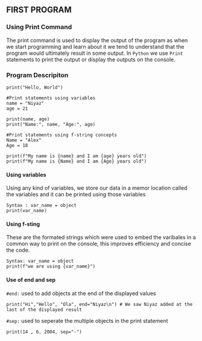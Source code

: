 ## FIRST PROGRAM
### Using Print Command
The print command is used to display the output of the program as when we start programming and learn about it we tend to understand that the program would ultimately result in some output. In `Python` we use `Print` statements to print the output or display the outputs on the console.

### Program Descripiton 
```
print("Hello, World")

#Print statements using variables
name = "Niyaz"
age = 21

print(name, age)
print("Name:", name, "Age:", age)

#Print statements using f-string concepts
Name = "Alex"
Age = 18

print(f"My name is {name} and I am {age} years old")
print(f"My name is {Name} and I am {Age} years old")
```

#### Using variables 
Using any kind of variables, we store our data in a memor location called the variables and it can be printed using those variables 
```
Syntax : var_name = object
print(var_name)
```

#### Using f-sting
These are the formated strings which were used to embed the varibales in a common way to print on the console, this improves efficiency and concise the code.
```
Syntax: var_name = object
print(f"we are using {var_name}")
```

#### Use of end and sep 
`#end:` used to add objects at the end of the displayed values
```
print("Hi","Hello", "Ola", end="Niyaz\n") # We saw Niyaz added at the last of the displayed result
```
`#sep:` used to seperate the multiple objects in the print statement
```
print(14 , 6, 2004, sep="-")
```
